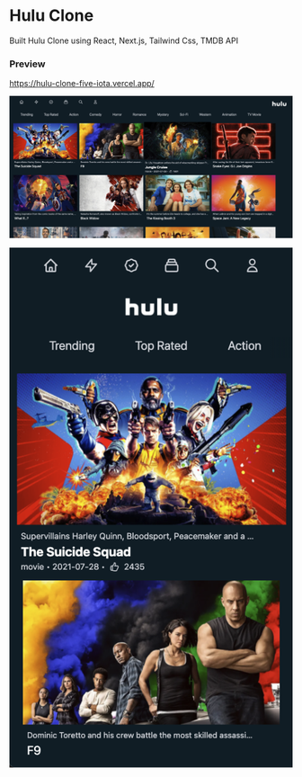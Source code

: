 # Hulu Clone

Built Hulu Clone using React, Next.js, Tailwind Css, TMDB API 

### Preview

https://hulu-clone-five-iota.vercel.app/


![](img/desktop.png)

![](img/mobile.png)
